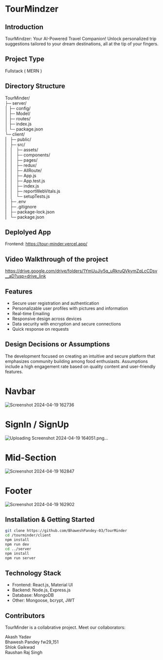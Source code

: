 # TourMindzer

## Introduction
TourMindzer: Your AI-Powered Travel Companion! Unlock personalized trip suggestions tailored to your dream destinations, all at the tip of your fingers.
## Project Type
Fullstack ( MERN )

## Directory Structure
TourMinder/<br>
├─ server/<br>
│  ├─ config/<br>
│  ├─ Model/<br>
│  ├─ routes/<br>
│  ├─ index.js<br>
│  └─ package.json<br>
└─ client/<br>
|&nbsp;&nbsp;&nbsp;├─ public/<br>
|&nbsp;&nbsp;&nbsp;├─ src/<br>
|&nbsp;&nbsp;&nbsp;│&nbsp;&nbsp;&nbsp;├─ assets/<br>
|&nbsp;&nbsp;&nbsp;│&nbsp;&nbsp;&nbsp;├─ components/<br>
|&nbsp;&nbsp;&nbsp;│&nbsp;&nbsp;&nbsp;├─ pages/<br>
|&nbsp;&nbsp;&nbsp;│&nbsp;&nbsp;&nbsp;├─ redux/<br>
|&nbsp;&nbsp;&nbsp;│&nbsp;&nbsp;&nbsp;├─ AllRoute/<br>
|&nbsp;&nbsp;&nbsp;│&nbsp;&nbsp;&nbsp;├─ App.js<br>
|&nbsp;&nbsp;&nbsp;│&nbsp;&nbsp;&nbsp;├─ App.test.js<br>
|&nbsp;&nbsp;&nbsp;│&nbsp;&nbsp;&nbsp;├─ index.js<br>
|&nbsp;&nbsp;&nbsp;│&nbsp;&nbsp;&nbsp;├─ reportWebVitals.js<br>
|&nbsp;&nbsp;&nbsp;│&nbsp;&nbsp;&nbsp;└─ setupTests.js<br>
|&nbsp;&nbsp;&nbsp;├─ .env<br>
|&nbsp;&nbsp;&nbsp;├─ .gitignore<br>
|&nbsp;&nbsp;&nbsp;├─ package-lock.json<br>
|&nbsp;&nbsp;&nbsp;└─ package.json<br>



## Deplolyed App
Frontend: https://tour-minder.vercel.app/

## Video Walkthrough of the project
https://drive.google.com/drive/folders/1YmUuJiy5q_uRkruQVkymZqLcCDsv__aD?usp=drive_link

## Features
- Secure user registration and authentication
- Personalizable user profiles with pictures and information
- Real-time Emailing 
- Responsive design across devices
- Data security with encryption and secure connections
- Quick response on requests

## Design Decisions or Assumptions
The development focused on creating an intuitive and secure platform that emphasizes community building among food enthusiasts. Assumptions include a high engagement rate based on quality content and user-friendly features.

# Navbar
![Screenshot 2024-04-19 162736](https://github.com/BhaweshPandey-03/TourMinder/assets/150121687/ca3bceb2-32de-46e0-8c80-afd70a16e021)

# SignIn / SignUp
![Uploading Screenshot 2024-04-19 164051.png…]()


# Mid-Section
![Screenshot 2024-04-19 162847](https://github.com/BhaweshPandey-03/TourMinder/assets/150121687/4320f905-9de5-417c-b332-ca0aecc001e2)

# Footer
![Screenshot 2024-04-19 162902](https://github.com/BhaweshPandey-03/TourMinder/assets/150121687/450b3c9b-29f5-4059-a558-c99b7431ac7f)



## Installation & Getting Started
```bash
git clone https://github.com/BhaweshPandey-03/TourMinder
cd /tourminder/client
npm install
npm run dev
cd ../server
npm install
npm run server
```

## Technology Stack
- Frontend: React.js, Material UI
- Backend: Node.js, Express.js
- Database: MongoDB
- Other: Mongoose, bcrypt, JWT

## Contributors
TourMinder is a collabrative project. Meet our collaborators:

Akash Yadav
<br>
Bhawesh Pandey fw29_151
<br>
Shlok Gaikwad
<br>
Raushan Raj Singh



